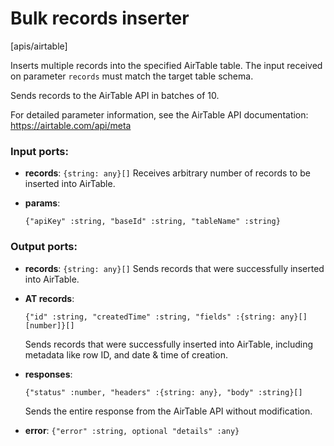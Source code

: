 # Bulk records inserter

[apis/airtable]

Inserts multiple records into the specified AirTable table.
The input received on parameter `records` must match the target table schema.

Sends records to the AirTable API in batches of 10.

For detailed parameter information, see the AirTable API documentation:
https://airtable.com/api/meta

### Input ports:

* __records__: `{string: any}[]`
    Receives arbitrary number of records to be inserted into AirTable.



* __params__: 
    ```
    {"apiKey" :string, "baseId" :string, "tableName" :string}
    ```



### Output ports:

* __records__: `{string: any}[]`
    Sends records that were successfully inserted into AirTable.



* __AT records__: 
    ```
    {"id" :string, "createdTime" :string, "fields" :{string: any}[][number]}[]
    ```

    Sends records that were successfully inserted into AirTable, including metadata like row ID, and date & time of creation.



* __responses__: 
    ```
    {"status" :number, "headers" :{string: any}, "body" :string}[]
    ```

    Sends the entire response from the AirTable API without modification.



* __error__: `{"error" :string, optional "details" :any}`


